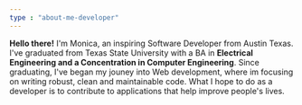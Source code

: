 ```yaml
---
type : "about-me-developer"
---
```


**Hello there!** I'm Monica, an inspiring Software Developer from Austin Texas. I've graduated from Texas State University with a BA in **Electrical Engineering and a Concentration in Computer Engineering**. Since graduating, I've began my jouney into Web development, where im focusing on writing robust, clean and maintainable code. What I hope to do as a developer is to contribute to applications that help improve people's lives. 




